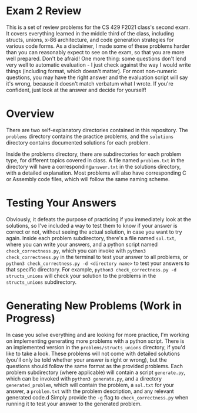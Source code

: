 # Exam 2 Review

This is a set of review problems for the CS 429 F2021 class's second exam.
It covers everything learned in the middle third of the class, including structs, unions, x-86 architecture, and code generation strategies for various code forms.
As a disclaimer, I made some of these problems harder than you can reasonably expect to see on the exam, so that you are more well prepared. Don't be afraid!
One more thing: some questions don't lend very well to automatic evaluation - I just check against the way I would write things (including format, which doesn't matter).
For most non-numeric questions, you may have the right answer and the evaluation script will say it's wrong, because it doesn't match verbatum what I wrote.
If you're confident, just look at the answer and decide for yourself!

# Overview

There are two self-explanatory directories contained in this repository.
The `problems` directory contains the practice problems, and the `solutions` directory contains documented solutions for each problem.

Inside the problems directory, there are subdirectories for each problem type, for different topics covered in class.
A file named `problem.txt` in the directory will have a corresponding`answer.txt` in the solutions directory, with a detailed explanation.
Most problems will also have corresponding C or Assembly code files, which will follow the same naming scheme.

# Testing Your Answers

Obviously, it defeats the purpose of practicing if you immediately look at the solutions, so I've included a way to test them to know if your answer is correct or not, without seeing the actual solution, in case you want to try again.
Inside each problem subdirectory, there's a file named `sol.txt`, where you can write your answers, and a python script named `check_correctness.py`, which you can invoke with `python3 check_correctness.py` in the terminal to test your answer to all problems, or `python3 check_correctness.py -d <directory name>` to test your answers to that specific directory.
For example, `python3 check_correctness.py -d structs_unions` will check your solution to the problems in the `structs_unions` subdirectory.

# Generating New Problems (Work in Progress)

In case you solve everything and are looking for more practice, I'm working on implementing generating more problems with a python script.
There is an implemented version in the `problems/structs_unions` directory, if you'd like to take a look.
These problems will not come with detailed solutions (you'll only be told whether your answer is right or wrong), but the questions should follow the same format as the provided problems.
Each problem subdirectory (where applicable) will contain a script `generate.py`, which can be invoked with `python3 generate.py`, and a directory `generated_problem`, which will contain the problem, a `sol.txt` for your answer, a `problem.txt` with the problem description, and any relevant generated code.d
Simply provide the `-g` flag to `check_correctness.py` when running it to test your answer to the generated problem.